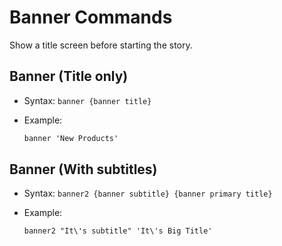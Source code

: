 # Banner Commands

Show a title screen before starting the story.

## Banner (Title only)

- Syntax: `banner {banner title}`
- Example:

  ```txt
  banner 'New Products'
  ```

## Banner (With subtitles)

- Syntax: `banner2 {banner subtitle} {banner primary title}`
- Example:

  ```txt
  banner2 "It\'s subtitle" 'It\'s Big Title'
  ```
